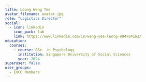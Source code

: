 ```yaml
---
title: Leong Weng Yee
avatar_filename: avatar.jpg
role: "Logistics Director"
social:
  - icon: linkedin
    icon_pack: fab
    link: https://www.linkedin.com/in/weng-yee-leong-9847041b3/
education:
  courses:
    - course: BSc. in Psychology
      institution: Singapore University of Social Sciences
      year: 2024
superuser: false
user_groups:
  - EXCO Members
---
```

